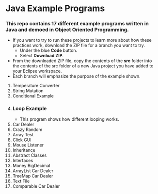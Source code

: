 # Java Example Programs

### This repo contains 17 different example programs written in Java and demoed in Object Oriented Programming.

- If you want to try to run these projects to learn more about how these practices work, download the ZIP file for a branch you want to try.
    - Under the blue **Code** button.
    - Select **Download ZIP**.
- From the downloaded ZIP file, copy the contents of the **src** folder into the contents of the src folder of a new Java project you have added to your Eclipse workspace.
- Each branch will emphasize the purpose of the example shown.

1. Temperature Converter
2. String Mutation
4. Conditional Example
5. ### Loop Example
    - This program shows how different looping works.
7. Car Dealer
8. Crazy Random
9. Array Test
10. Click GUI
11. Mouse Listener
12. Inheritance
13. Abstract Classes
14. Interfaces
15. Money BigDecimal
16. ArrayList Car Dealer
17. TreeMap Car Dealer
18. Text File
19. Comparable Car Dealer
